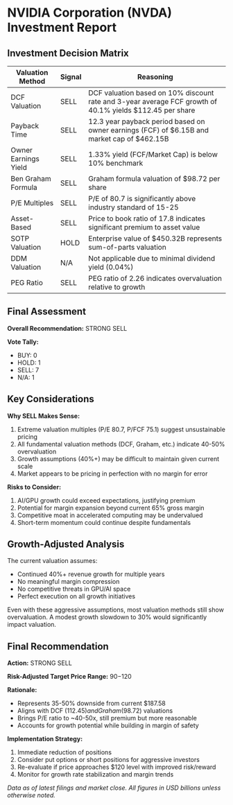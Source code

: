 # NVIDIA Corporation (NVDA) Investment Report

## Investment Decision Matrix

| Valuation Method       | Signal    | Reasoning |
|------------------------|-----------|-----------|
| DCF Valuation          | SELL      | DCF valuation based on 10% discount rate and 3-year average FCF growth of 40.1% yields $112.45 per share |
| Payback Time           | SELL      | 12.3 year payback period based on owner earnings (FCF) of $6.15B and market cap of $462.15B |
| Owner Earnings Yield   | SELL      | 1.33% yield (FCF/Market Cap) is below 10% benchmark |
| Ben Graham Formula     | SELL      | Graham formula valuation of $98.72 per share |
| P/E Multiples          | SELL      | P/E of 80.7 is significantly above industry standard of 15-25 |
| Asset-Based            | SELL      | Price to book ratio of 17.8 indicates significant premium to asset value |
| SOTP Valuation         | HOLD      | Enterprise value of $450.32B represents sum-of-parts valuation |
| DDM Valuation          | N/A       | Not applicable due to minimal dividend yield (0.04%) |
| PEG Ratio              | SELL      | PEG ratio of 2.26 indicates overvaluation relative to growth |

## Final Assessment

**Overall Recommendation:** STRONG SELL

**Vote Tally:**
- BUY: 0
- HOLD: 1
- SELL: 7
- N/A: 1

## Key Considerations

**Why SELL Makes Sense:**
1. Extreme valuation multiples (P/E 80.7, P/FCF 75.1) suggest unsustainable pricing
2. All fundamental valuation methods (DCF, Graham, etc.) indicate 40-50% overvaluation
3. Growth assumptions (40%+) may be difficult to maintain given current scale
4. Market appears to be pricing in perfection with no margin for error

**Risks to Consider:**
1. AI/GPU growth could exceed expectations, justifying premium
2. Potential for margin expansion beyond current 65% gross margin
3. Competitive moat in accelerated computing may be undervalued
4. Short-term momentum could continue despite fundamentals

## Growth-Adjusted Analysis

The current valuation assumes:
- Continued 40%+ revenue growth for multiple years
- No meaningful margin compression
- No competitive threats in GPU/AI space
- Perfect execution on all growth initiatives

Even with these aggressive assumptions, most valuation methods still show overvaluation. A modest growth slowdown to 30% would significantly impact valuation.

## Final Recommendation

**Action:** STRONG SELL

**Risk-Adjusted Target Price Range:** $90-$120

**Rationale:**
- Represents 35-50% downside from current $187.58
- Aligns with DCF ($112.45) and Graham ($98.72) valuations
- Brings P/E ratio to ~40-50x, still premium but more reasonable
- Accounts for growth potential while building in margin of safety

**Implementation Strategy:**
1. Immediate reduction of positions
2. Consider put options or short positions for aggressive investors
3. Re-evaluate if price approaches $120 level with improved risk/reward
4. Monitor for growth rate stabilization and margin trends

*Data as of latest filings and market close. All figures in USD billions unless otherwise noted.*
